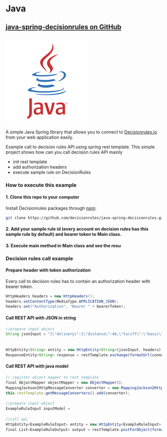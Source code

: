 # Java

##  [java-spring-decisionrules on GitHub](https://github.com/decisionrules/java-spring-decisionrules)

##  ![](../../.gitbook/assets/java-1-.svg) 

A simple Java Spring library that allows you to connect to [Decisionrules.io](https://decisionrules.io/) from your web application easily.

Example call to decision rules API using spring rest template. This simple project shows how can you call decision rules API mainly

* init rest template
* add authorization headers
* execute sample rule on DecisionRules

### How to execute this example

#### 1. Clone this repo to your computer

Install Decisionrules packages through [npm](https://www.npmjs.com/package/@decisionrules/ng-decisionrules):

```bash
git clone https://github.com/decisionrules/java-spring-decisionrules.git
```

#### 2. Add your sample rule id \(every account on decision rules has this sample rule by default\) and bearer token to Main class.

#### 3. Execute main method in Main class and see the resu

### Decision rules call example

#### Prepare header with token authorization

Every call to decision rules has to contain an authorization header with bearer token.

```java
HttpHeaders headers = new HttpHeaders();
headers.setContentType(MediaType.APPLICATION_JSON);
headers.set("Authorization", "Bearer " + bearerToken);
```

#### Call REST API with JSON in string

```typescript
//prepare input object
String jsonInput = "{\"delivery\":{\"distance\":40,\"tariff\":\"basic\"},\"pack\":{\"weight\":4,\"longestSide\":50}}";
        

HttpEntity<String> entity = new HttpEntity<String>(jsonInput, headers);
ResponseEntity<String> response = restTemplate.exchange(formatUrl(connectionUrl, ruleId, version), HttpMethod.POST, entity, String.class);
```

#### Call REST API with java model

```typescript
// register object mapper to rest template
final ObjectMapper objectMapper = new ObjectMapper();
MappingJackson2HttpMessageConverter converter = new MappingJackson2HttpMessageConverter(objectMapper);        
this.restTemplate.getMessageConverters().add(converter);

//prepare input object
ExampleRuleInput inputModel =

//call api
HttpEntity<ExampleRuleInput> entity = new HttpEntity<ExampleRuleInput>(inputModel, headers);
final List<ExampleRuleOutput> output = restTemplate.postForObject(formatUrl(connectionUrl, ruleId, version), entity, List.class);
        
```

